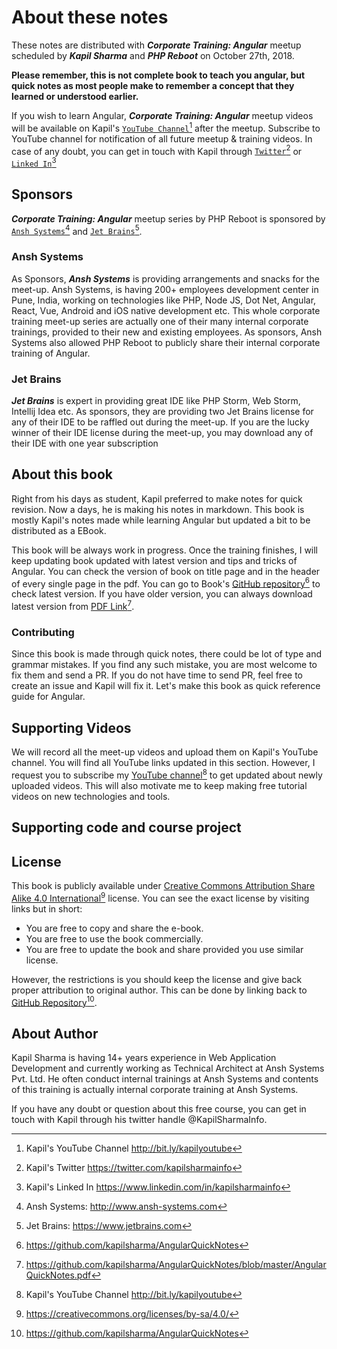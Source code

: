
# About these notes

These notes are distributed with ___Corporate Training: Angular___ meetup scheduled by ___Kapil Sharma___ and ___PHP Reboot___ on October 27th, 2018.

**Please remember, this is not complete book to teach you angular, but quick notes as most people make to remember a concept that they learned or understood earlier.**

If you wish to learn Angular, ___Corporate Training: Angular___ meetup videos will be available on Kapil's [`YouTube Channel`](http://bit.ly/kapilyoutube)[^1.1] after the meetup. Subscribe to YouTube channel for notification of all future meetup & training videos. In case of any doubt, you can get in touch with Kapil through [`Twitter`](https://twitter.com/kapilsharmainfo)[^1.2] or [`Linked In`](https://www.linkedin.com/in/kapilsharmainfo/)[^1.3]

[^1.1]: Kapil's YouTube Channel http://bit.ly/kapilyoutube
[^1.2]: Kapil's Twitter https://twitter.com/kapilsharmainfo
[^1.3]: Kapil's Linked In https://www.linkedin.com/in/kapilsharmainfo

## Sponsors

___Corporate Training: Angular___ meetup series by PHP Reboot is sponsored by [`Ansh Systems`](http://www.ansh-systems.com)[^1.4] and [`Jet Brains`](https://www.jetbrains.com)[^1.5].

[^1.4]: Ansh Systems: http://www.ansh-systems.com
[^1.5]: Jet Brains: https://www.jetbrains.com

### Ansh Systems

As Sponsors, ___Ansh Systems___ is providing arrangements and snacks for the meet-up. Ansh Systems, is having 200+ employees development center in Pune, India, working on technologies like PHP, Node JS, Dot Net, Angular, React, Vue, Android and iOS native development etc. This whole corporate training meet-up series are actually one of their many internal corporate trainings, provided to their new and existing employees. As sponsors, Ansh Systems also allowed PHP Reboot to publicly share their internal corporate training of Angular.

### Jet Brains

___Jet Brains___ is expert in providing great IDE like PHP Storm, Web Storm, Intellij Idea etc. As sponsors, they are providing two Jet Brains license for any of their IDE to be raffled out during the meet-up. If you are the lucky winner of their IDE license during the meet-up, you may download any of their IDE with one year subscription

## About this book

Right from his days as student, Kapil preferred to make notes for quick revision. Now a days, he is making his notes in markdown. This book is mostly Kapil's notes made while learning Angular but updated a bit to be distributed as a EBook.

This book will be always work in progress. Once the training finishes, I will keep updating book updated with latest version and tips and tricks of Angular. You can check the version of book on title page and in the header of every single page in the pdf. You can go to Book's [GitHub repository](https://github.com/kapilsharma/AngularQuickNotes)[^1.6] to check latest version. If you have older version, you can always download latest version from [PDF Link](https://github.com/kapilsharma/AngularQuickNotes/blob/master/AngularQuickNotes.pdf)[^1.7].

[^1.6]: https://github.com/kapilsharma/AngularQuickNotes
[^1.7]: https://github.com/kapilsharma/AngularQuickNotes/blob/master/AngularQuickNotes.pdf

### Contributing

Since this book is made through quick notes, there could be lot of type and grammar mistakes. If you find any such mistake, you are most welcome to fix them and send a PR. If you do not have time to send PR, feel free to create an issue and Kapil will fix it. Let's make this book as quick reference guide for Angular.

## Supporting Videos

We will record all the meet-up videos and upload them on Kapil's YouTube channel. You will find all YouTube links updated in this section. However, I request you to subscribe my [YouTube channel](http://bit.ly/kapilyoutube)[^1.8] to get updated about newly uploaded videos. This will also motivate me to keep making free tutorial videos on new technologies and tools.

[^1.8]: Kapil's YouTube Channel http://bit.ly/kapilyoutube

## Supporting code and course project



## License

This book is publicly available under [Creative Commons Attribution Share Alike 4.0 International](https://creativecommons.org/licenses/by-sa/4.0/)[^1.9] license. You can see the exact license by visiting links but in short:

- You are free to copy and share the e-book.
- You are free to use the book commercially.
- You are free to update the book and share provided you use similar license.

However, the restrictions is you should keep the license and give back proper attribution to original author. This can be done by linking back to [GitHub Repository](https://github.com/kapilsharma/AngularQuickNotes)[^1.10].

[^1.9]: https://creativecommons.org/licenses/by-sa/4.0/
[^1.10]: https://github.com/kapilsharma/AngularQuickNotes

## About Author

Kapil Sharma is having 14+ years experience in Web Application Development and currently working as Technical Architect at Ansh Systems Pvt. Ltd. He often conduct internal trainings at Ansh Systems and contents of this training is actually internal corporate training at Ansh Systems.

If you have any doubt or question about this free course, you can get in touch with Kapil through his twitter handle @KapilSharmaInfo.
